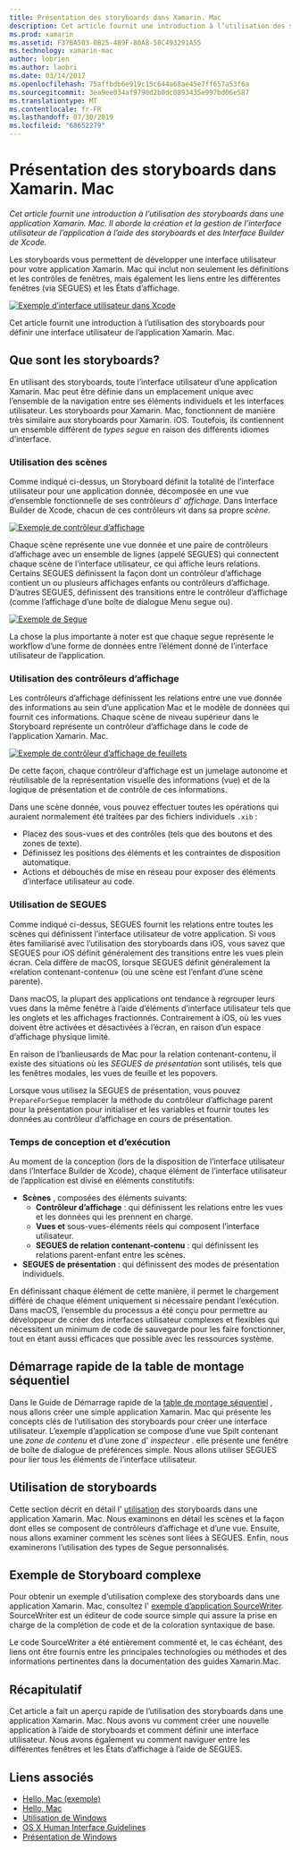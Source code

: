```yaml
---
title: Présentation des storyboards dans Xamarin. Mac
description: Cet article fournit une introduction à l’utilisation des storyboards dans une application Xamarin. Mac. Il aborde la création et la gestion de l’interface utilisateur de l’application à l’aide de storyboards et d’Interface Builder de Xcode.
ms.prod: xamarin
ms.assetid: F37BA503-0B25-489F-80A8-58C493291A55
ms.technology: xamarin-mac
author: lobrien
ms.author: laobri
ms.date: 03/14/2017
ms.openlocfilehash: 75affbdb6e919c15c644a68ae45e7ff657a53f6a
ms.sourcegitcommit: 3ea9ee034af9790d2b0dc0893435e997bd06e587
ms.translationtype: MT
ms.contentlocale: fr-FR
ms.lasthandoff: 07/30/2019
ms.locfileid: "68652279"
---
```

# <a name="introduction-to-storyboards-in-xamarinmac"></a>Présentation des storyboards dans Xamarin. Mac

_Cet article fournit une introduction à l’utilisation des storyboards dans une application Xamarin. Mac. Il aborde la création et la gestion de l’interface utilisateur de l’application à l’aide des storyboards et des Interface Builder de Xcode._

Les storyboards vous permettent de développer une interface utilisateur pour votre application Xamarin. Mac qui inclut non seulement les définitions et les contrôles de fenêtres, mais également les liens entre les différentes fenêtres (via SEGUES) et les États d’affichage.

[![](images/intro01.png "Exemple d’interface utilisateur dans Xcode")](images/intro01.png#lightbox)

Cet article fournit une introduction à l’utilisation des storyboards pour définir une interface utilisateur de l’application Xamarin. Mac.

<a name="What-are-Storyboards" />

## <a name="what-are-storyboards"></a>Que sont les storyboards?

En utilisant des storyboards, toute l’interface utilisateur d’une application Xamarin. Mac peut être définie dans un emplacement unique avec l’ensemble de la navigation entre ses éléments individuels et les interfaces utilisateur. Les storyboards pour Xamarin. Mac, fonctionnent de manière très similaire aux storyboards pour Xamarin. iOS. Toutefois, ils contiennent un ensemble différent de _types segue_ en raison des différents idiomes d’interface.

<a name="Working-with-Scenes" />

### <a name="working-with-scenes"></a>Utilisation des scènes

Comme indiqué ci-dessus, un Storyboard définit la totalité de l’interface utilisateur pour une application donnée, décomposée en une vue d’ensemble fonctionnelle de ses contrôleurs d' _affichage_. Dans Interface Builder de Xcode, chacun de ces contrôleurs vit dans sa propre _scène_.

[![](images/intro02.png "Exemple de contrôleur d’affichage")](images/intro02.png#lightbox)

Chaque scène représente une vue donnée et une paire de contrôleurs d’affichage avec un ensemble de lignes (appelé SEGUES) qui connectent chaque scène de l’interface utilisateur, ce qui affiche leurs relations. Certains SEGUES définissent la façon dont un contrôleur d’affichage contient un ou plusieurs affichages enfants ou contrôleurs d’affichage. D’autres SEGUES, définissent des transitions entre le contrôleur d’affichage (comme l’affichage d’une boîte de dialogue Menu segue ou). 

[![](images/intro03.png "Exemple de Segue")](images/intro03.png#lightbox)

La chose la plus importante à noter est que chaque segue représente le workflow d’une forme de données entre l’élément donné de l’interface utilisateur de l’application.

<a name="Working-with-View-Controllers" />

### <a name="working-with-view-controllers"></a>Utilisation des contrôleurs d’affichage

Les contrôleurs d’affichage définissent les relations entre une vue donnée des informations au sein d’une application Mac et le modèle de données qui fournit ces informations. Chaque scène de niveau supérieur dans le Storyboard représente un contrôleur d’affichage dans le code de l’application Xamarin. Mac.

[![](images/intro04.png "Exemple de contrôleur d’affichage de feuillets")](images/intro04.png#lightbox)

De cette façon, chaque contrôleur d’affichage est un jumelage autonome et réutilisable de la représentation visuelle des informations (vue) et de la logique de présentation et de contrôle de ces informations.

Dans une scène donnée, vous pouvez effectuer toutes les opérations qui auraient normalement été traitées par des fichiers individuels `.xib` : 

- Placez des sous-vues et des contrôles (tels que des boutons et des zones de texte).
- Définissez les positions des éléments et les contraintes de disposition automatique.
- Actions et débouchés de mise en réseau pour exposer des éléments d’interface utilisateur au code.

<a name="Working-with-Segues" />

### <a name="working-with-segues"></a>Utilisation de SEGUES

Comme indiqué ci-dessus, SEGUES fournit les relations entre toutes les scènes qui définissent l’interface utilisateur de votre application. Si vous êtes familiarisé avec l’utilisation des storyboards dans iOS, vous savez que SEGUES pour iOS définit généralement des transitions entre les vues plein écran. Cela diffère de macOS, lorsque SEGUES définit généralement la «relation contenant-contenu» (où une scène est l’enfant d’une scène parente).

Dans macOS, la plupart des applications ont tendance à regrouper leurs vues dans la même fenêtre à l’aide d’éléments d’interface utilisateur tels que les onglets et les affichages fractionnés. Contrairement à iOS, où les vues doivent être activées et désactivées à l’écran, en raison d’un espace d’affichage physique limité.

En raison de l’banlieusards de Mac pour la relation contenant-contenu, il existe des situations où les _SEGUES de présentation_ sont utilisés, tels que les fenêtres modales, les vues de feuille et les popovers.

Lorsque vous utilisez la SEGUES de présentation, vous pouvez `PrepareForSegue` remplacer la méthode du contrôleur d’affichage parent pour la présentation pour initialiser et les variables et fournir toutes les données au contrôleur d’affichage en cours de présentation.

<a name="Design-and-Run-Times" />

### <a name="design-and-run-times"></a>Temps de conception et d’exécution

Au moment de la conception (lors de la disposition de l’interface utilisateur dans l’Interface Builder de Xcode), chaque élément de l’interface utilisateur de l’application est divisé en éléments constitutifs:

- **Scènes** , composées des éléments suivants:
    - **Contrôleur d’affichage** : qui définissent les relations entre les vues et les données qui les prennent en charge.
    - **Vues et** sous-vues-éléments réels qui composent l’interface utilisateur.
    - **SEGUES de relation contenant-contenu** : qui définissent les relations parent-enfant entre les scènes.
- **SEGUES de présentation** : qui définissent des modes de présentation individuels. 

En définissant chaque élément de cette manière, il permet le chargement différé de chaque élément uniquement si nécessaire pendant l’exécution. Dans macOS, l’ensemble du processus a été conçu pour permettre au développeur de créer des interfaces utilisateur complexes et flexibles qui nécessitent un minimum de code de sauvegarde pour les faire fonctionner, tout en étant aussi efficaces que possible avec les ressources système.

<a name="Storyboard-Quick-Start" />

## <a name="storyboard-quick-start"></a>Démarrage rapide de la table de montage séquentiel

Dans le Guide de Démarrage rapide de la [table de montage séquentiel](~/mac/platform/storyboards/quickstart.md) , nous allons créer une simple application Xamarin. Mac qui présente les concepts clés de l’utilisation des storyboards pour créer une interface utilisateur. L’exemple d’application se compose d’une vue Spilt contenant une _zone de contenu_ et d’une zone d' _inspecteur_ . elle présente une fenêtre de boîte de dialogue de préférences simple. Nous allons utiliser SEGUES pour lier tous les éléments de l’interface utilisateur.

<a name="Working-with-Storyboards" />

## <a name="working-with-storyboards"></a>Utilisation de storyboards

Cette section décrit en détail l' [utilisation](~/mac/platform/storyboards/indepth.md) des storyboards dans une application Xamarin. Mac. Nous examinons en détail les scènes et la façon dont elles se composent de contrôleurs d’affichage et d’une vue. Ensuite, nous allons examiner comment les scènes sont liées à SEGUES. Enfin, nous examinerons l’utilisation des types de Segue personnalisés. 

<a name="Complex-Storyboard-Example" />

## <a name="complex-storyboard-example"></a>Exemple de Storyboard complexe

Pour obtenir un exemple d’utilisation complexe des storyboards dans une application Xamarin. Mac, consultez l' [exemple d’application SourceWriter](https://docs.microsoft.com/samples/xamarin/mac-samples/sourcewriter). SourceWriter est un éditeur de code source simple qui assure la prise en charge de la complétion de code et de la coloration syntaxique de base.

Le code SourceWriter a été entièrement commenté et, le cas échéant, des liens ont être fournis entre les principales technologies ou méthodes et des informations pertinentes dans la documentation des guides Xamarin.Mac.

<a name="Summary" />

## <a name="summary"></a>Récapitulatif

Cet article a fait un aperçu rapide de l’utilisation des storyboards dans une application Xamarin. Mac. Nous avons vu comment créer une nouvelle application à l’aide de storyboards et comment définir une interface utilisateur. Nous avons également vu comment naviguer entre les différentes fenêtres et les États d’affichage à l’aide de SEGUES.


## <a name="related-links"></a>Liens associés

- [Hello, Mac (exemple)](https://docs.microsoft.com/samples/xamarin/mac-samples/hello-mac)
- [Hello, Mac](~/mac/get-started/hello-mac.md)
- [Utilisation de Windows](~/mac/user-interface/window.md)
- [OS X Human Interface Guidelines](https://developer.apple.com/library/mac/documentation/UserExperience/Conceptual/OSXHIGuidelines/)
- [Présentation de Windows](https://developer.apple.com/library/mac/documentation/Cocoa/Conceptual/WinPanel/Introduction.html#//apple_ref/doc/uid/10000031-SW1)
